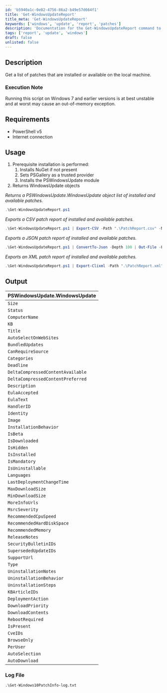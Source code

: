 ```yaml
---
id: 'b5940a1c-0e82-4756-86a2-b49e57d664f1'
title: 'Get-WindowsUpdateReport'
title_meta: 'Get-WindowsUpdateReport'
keywords: ['windows', 'update', 'report', 'patches']
description: 'Documentation for the Get-WindowsUpdateReport command to get a list of patches that are installed or available on the local machine.'
tags: ['report', 'update', 'windows']
draft: false
unlisted: false
---
```


## Description
Get a list of patches that are installed or available on the local machine.

### Execution Note
Running this script on Windows 7 and earlier versions is at best unstable and at worst may cause an out-of-memory exception.

## Requirements
- PowerShell v5
- Internet connection

## Usage
1. Prerequisite installation is performed:
   1. Installs NuGet if not present
   2. Sets PSGallery as a trusted provider
   3. Installs the PSWindowsUpdate module
2. Returns WindowsUpdate objects

*Returns a PSWindowsUpdate.WindowsUpdate object list of installed and available patches.*
```powershell
.\Get-WindowsUpdateReport.ps1
```

*Exports a CSV patch report of installed and available patches.*
```powershell
.\Get-WindowsUpdateReport.ps1 | Export-CSV -Path ".\PatchReport.csv" -NoTypeInformation
```

*Exports a JSON patch report of installed and available patches.*
```powershell
.\Get-WindowsUpdateReport.ps1 | ConvertTo-Json -Depth 100 | Out-File -FilePath ".\PatchReport.json"
```

*Exports an XML patch report of installed and available patches.*
```powershell
.\Get-WindowsUpdateReport.ps1 | Export-Clixml -Path ".\PatchReport.xml"
```

## Output
| PSWindowsUpdate.WindowsUpdate     |
| --------------------------------- |
| `Size`                            |
| `Status`                          |
| `ComputerName`                   |
| `KB`                              |
| `Title`                           |
| `AutoSelectOnWebSites`           |
| `BundledUpdates`                 |
| `CanRequireSource`               |
| `Categories`                     |
| `Deadline`                       |
| `DeltaCompressedContentAvailable` |
| `DeltaCompressedContentPreferred` |
| `Description`                    |
| `EulaAccepted`                   |
| `EulaText`                       |
| `HandlerID`                      |
| `Identity`                       |
| `Image`                          |
| `InstallationBehavior`           |
| `IsBeta`                         |
| `IsDownloaded`                   |
| `IsHidden`                       |
| `IsInstalled`                    |
| `IsMandatory`                    |
| `IsUninstallable`                |
| `Languages`                      |
| `LastDeploymentChangeTime`       |
| `MaxDownloadSize`                |
| `MinDownloadSize`                |
| `MoreInfoUrls`                   |
| `MsrcSeverity`                   |
| `RecommendedCpuSpeed`            |
| `RecommendedHardDiskSpace`       |
| `RecommendedMemory`              |
| `ReleaseNotes`                   |
| `SecurityBulletinIDs`            |
| `SupersededUpdateIDs`            |
| `SupportUrl`                     |
| `Type`                           |
| `UninstallationNotes`            |
| `UninstallationBehavior`         |
| `UninstallationSteps`            |
| `KBArticleIDs`                   |
| `DeploymentAction`               |
| `DownloadPriority`               |
| `DownloadContents`               |
| `RebootRequired`                 |
| `IsPresent`                      |
| `CveIDs`                         |
| `BrowseOnly`                     |
| `PerUser`                        |
| `AutoSelection`                  |
| `AutoDownload`                   |

### Log File
```
.\Get-Windows10PatchInfo-log.txt
```



